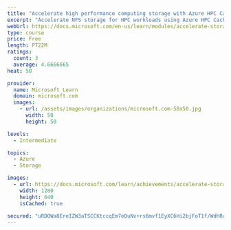 ```yaml
---
title: "Accelerate high performance computing storage with Azure HPC Cache"
excerpt: "Accelerate NFS storage for HPC workloads using Azure HPC Cache."
webUrl: https://docs.microsoft.com/en-us/learn/modules/accelerate-storage-with-hpc-cache/
type: course
price: Free
length: PT22M
ratings:
  count: 3
  average: 4.6666665
heat: 50

provider:
  name: Microsoft Learn
  domain: microsoft.com
  images:
    - url: /assets/images/organizations/microsoft.com-50x50.jpg
      width: 50
      height: 50

levels:
  - Intermediate

topics:
  - Azure
  - Storage

images:
  - url: https://docs.microsoft.com/learn/achievements/accelerate-storage-with-hpc-cache-social.png
    width: 1280
    height: 640
    isCached: true

secured: "uRDOWa8EreIZW3aTSCCKtccqEm7eOuNv+rs6mvf1EyXC6Hi2bjFoT1f/WdhRckbz94mD9P6MVnjQ+vxCMlfF/fQI90yNTDbs/hSlrDp7ICFA1XVp9oOYIZFpNwHdzWXB7gevOyAocReuUusnhrWQiTM9HfvFo4JbjWpgY87tjxRFhm4cH+T4ySYVxw60C8cqy+vVZ9Uh4vQmihoxF6zjas27JxtY73RUS2/zx7wOS7X6Mk4ok1JAkuW1cFQ8bZ0WEr95sJN9NAm6c4JKxy1VcBB0ARYc4Dr/qsWaB8f0+PQgoqBKoNOMYyft4AniU2MWyZyKh1kJJ6KRVl4Djir04jx+E/nN9D5gqKB6qVzmCy8GdNBBPgkctpK3b3adwgMf27ehgsba6bUz31tHLyCujkJoOUuuchw5CNDtVrqGuBo=;uPA0SJODFIiTd0HVnq/WqQ=="
---
```



